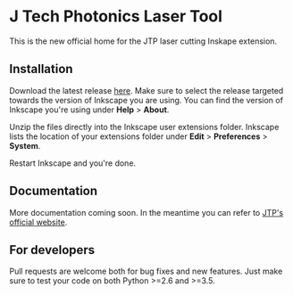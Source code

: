 # J Tech Photonics Laser Tool

This is the new official home for the JTP laser cutting Inskape extension.


## Installation

Download the latest release [here](https://github.com/JTechPhotonics/J-Tech-Photonics-Laser-Tool/releases). Make sure to select the release targeted towards the version of Inkscape you are using. You can find the version of Inkscape you're using under **Help** > **About**.

Unzip the files directly into the Inkscape user extensions folder. Inkscape lists the location of your extensions folder under **Edit** > **Preferences** > **System**.

Restart Inkscape and you're done.


## Documentation

More documentation coming soon. In the meantime you can refer to [JTP's official website](https://jtechphotonics.com/?page_id=2012).


## For developers

Pull requests are welcome both for bug fixes and new features. Just make sure to test your code on both Python >=2.6 and >=3.5.
